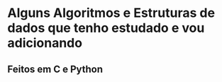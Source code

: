 # Alguns Algoritmos e Estruturas de dados que tenho estudado e vou adicionando 

## Feitos em C e Python
